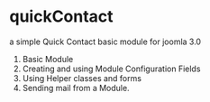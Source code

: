 # quickContact
a simple Quick Contact basic module for joomla 3.0


1. Basic Module
2. Creating and using Module Configuration Fields
3. Using Helper classes and forms
4. Sending mail from a Module.
